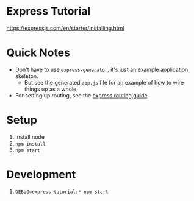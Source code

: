 # Express Tutorial

https://expressjs.com/en/starter/installing.html

# Quick Notes

- Don't have to use `express-generator`, it's just an example application skeleton.
  - But see the generated `app.js` file for an example of how to wire things up as a whole.
- For setting up routing, see the [express routing guide](https://expressjs.com/en/guide/routing.html)

# Setup

1. Install node
2. `npm install`
3. `npm start`

# Development

1. `DEBUG=express-tutorial:* npm start`
